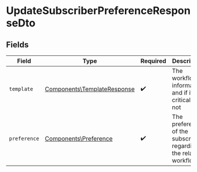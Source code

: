 # UpdateSubscriberPreferenceResponseDto


## Fields

| Field                                                                      | Type                                                                       | Required                                                                   | Description                                                                |
| -------------------------------------------------------------------------- | -------------------------------------------------------------------------- | -------------------------------------------------------------------------- | -------------------------------------------------------------------------- |
| `template`                                                                 | [Components\TemplateResponse](../../Models/Components/TemplateResponse.md) | :heavy_check_mark:                                                         | The workflow information and if it is critical or not                      |
| `preference`                                                               | [Components\Preference](../../Models/Components/Preference.md)             | :heavy_check_mark:                                                         | The preferences of the subscriber regarding the related workflow           |